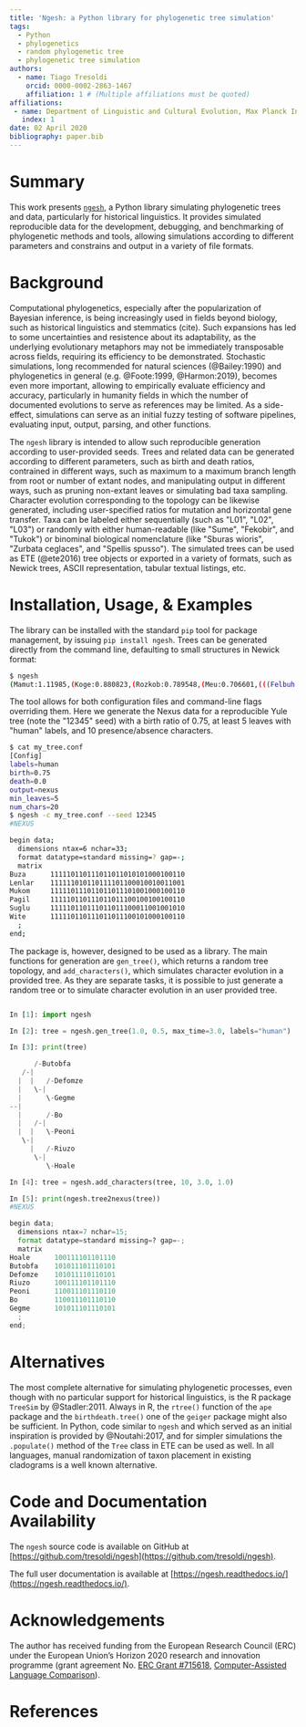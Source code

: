 ```yaml
---
title: 'Ngesh: a Python library for phylogenetic tree simulation'
tags:
  - Python
  - phylogenetics
  - random phylogenetic tree
  - phylogenetic tree simulation
authors:
  - name: Tiago Tresoldi
    orcid: 0000-0002-2863-1467
    affiliation: 1 # (Multiple affiliations must be quoted)
affiliations:
 - name: Department of Linguistic and Cultural Evolution, Max Planck Institute for the Science of Human History
   index: 1
date: 02 April 2020
bibliography: paper.bib
---
```


# Summary

This work presents [`ngesh`](https://pypi.org/project/ngesh/), a Python library
simulating phylogenetic trees and data, particularly for historical linguistics. 
It provides simulated reproducible data for
the development, debugging, and benchmarking of
phylogenetic methods and tools, allowing simulations according to
different parameters and constrains and output in a variety of file formats.

# Background

Computational phylogenetics, especially after the popularization of
Bayesian inference, is being increasingly used in fields beyond biology,
such as historical linguistics and stemmatics (cite).
Such expansions has led to some uncertainties and resistence about its
adaptability, as the underlying evolutionary metaphors may not be
immediately transposable across fields, requiring its efficiency to
be demonstrated. Stochastic simulations, long recommended for
natural sciences (@Bailey:1990) and phylogenetics in general
(e.g. @Foote:1999, @Harmon:2019), becomes even more important, allowing
to empirically evaluate efficiency and accuracy, particularly in
humanity fields in which the number of documented evolutions to serve
as references may be limited. As a side-effect, simulations can serve as
an initial fuzzy testing of software pipelines, evaluating input, output,
parsing, and other functions.

The `ngesh` library is intended to allow such reproducible generation
according to user-provided seeds. Trees and related
data can be generated according to different parameters,
such as birth and death ratios, contrained in different ways, such as maximum
to a maximum branch length from root or number of extant nodes,
and manipulating output in different ways, such as pruning non-extant leaves
or simulating bad taxa sampling.
Character evolution corresponding to the topology can be likewise
generated, including user-specified ratios for mutation and horizontal
gene transfer. Taxa can be labeled either sequentially 
(such as "L01", "L02", "L03") or randomly with either human-readable
(like "Sume", "Fekobir", and "Tukok") or binominal biological nomenclature
(like "Sburas wioris", "Zurbata ceglaces", and "Spellis spusso").
The simulated trees can be used as ETE (@ete2016) tree objects or exported in a
variety of formats, such as Newick trees, ASCII representation, tabular
textual listings, etc.

# Installation, Usage, & Examples

The library can be installed with the standard `pip` tool for package
management, by issuing `pip install ngesh`.
Trees can be generated directly from the command line, defaulting to small
structures in Newick format:

```bash
$ ngesh
(Mamut:1.11985,(Koge:0.880823,(Rozkob:0.789548,(Meu:0.706601,(((Felbuh:0.189693,Kefa:0.189693)1:0.117347,((Epib:0.153782,Vugog:0.153782)1:0.0884745,Puluk:0.242256)1:0.0647836)1:0.0469885,Efam:0.354028)1:0.352573)1:0.0829465)1:0.0912757)1:0.23903);
```

The tool allows for both configuration files and command-line flags overriding
them. Here we generate the Nexus data for a reproducible Yule
tree (note the "12345" seed) with a birth ratio of 0.75, at least 5 leaves
with "human" labels, and 10 presence/absence characters.

```bash
$ cat my_tree.conf
[Config]
labels=human
birth=0.75
death=0.0
output=nexus
min_leaves=5
num_chars=20
$ ngesh -c my_tree.conf --seed 12345
#NEXUS

begin data;
  dimensions ntax=6 nchar=33;
  format datatype=standard missing=? gap=-;
  matrix
Buza      111110110111011011010101000100110
Lenlar    111111010110111101100010010011001
Mukom     111110111011011011101001000100110
Pagil     111110110111011011100100100100110
Suglu     111110110111011011100011001001010
Wite      111110110111011011100101000100110
  ;
end;
```

The package is, however, designed to be used as a library.
The main functions for generation are `gen_tree()`, which returns a random tree
topology, and `add_characters()`, which simulates character evolution in a
provided tree. As they are separate tasks, it is possible to just generate
a random tree or to simulate character evolution in an user provided tree.

```python

In [1]: import ngesh

In [2]: tree = ngesh.gen_tree(1.0, 0.5, max_time=3.0, labels="human")

In [3]: print(tree)

      /-Butobfa
   /-|
  |  |   /-Defomze
  |   \-|
  |      \-Gegme
--|
  |      /-Bo
  |   /-|
  |  |   \-Peoni
   \-|
     |   /-Riuzo
      \-|
         \-Hoale

In [4]: tree = ngesh.add_characters(tree, 10, 3.0, 1.0)

In [5]: print(ngesh.tree2nexus(tree))
#NEXUS

begin data;
  dimensions ntax=7 nchar=15;
  format datatype=standard missing=? gap=-;
  matrix
Hoale      100111101101110
Butobfa    101011101110101
Defomze    101011110110101
Riuzo      100111101101110
Peoni      110011101110110
Bo         110011101110110
Gegme      101011101110101
  ;
end;
```

# Alternatives

The most complete alternative for simulating phylogenetic processes, even
though with no particular support for historical linguistics, is the
R package `TreeSim` by @Stadler:2011. Always in R, the `rtree()` function
of the `ape` package and the `birthdeath.tree()` one of the `geiger`
package might also be sufficient. In Python, code similar to `ngesh` and
which served as an initial inspiration is provided by @Noutahi:2017,
and for simpler simulations the `.populate()` method of the `Tree` class in
ETE can be used as well. In all languages, manual randomization of taxon
placement in existing cladograms is a well known alternative.

# Code and Documentation Availability

The `ngesh` source code is available on GitHub at
[https://github.com/tresoldi/ngesh](https://github.com/tresoldi/ngesh).

The full user documentation is available at
[https://ngesh.readthedocs.io/](https://ngesh.readthedocs.io/).

# Acknowledgements

The author has received funding from the European Research Council (ERC)
under the European Union’s Horizon 2020 research and innovation
programme (grant agreement
No. [ERC Grant #715618](https://cordis.europa.eu/project/rcn/206320/factsheet/en),
[Computer-Assisted Language Comparison](https://digling.org/calc/)).

# References
